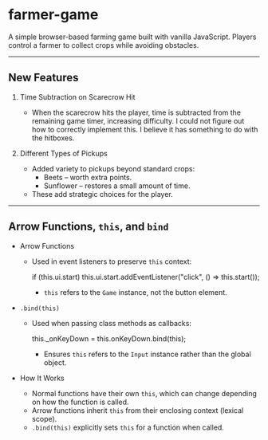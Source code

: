 # farmer-game

A simple browser-based farming game built with vanilla JavaScript. Players control a farmer to collect crops while avoiding obstacles.

---

## New Features

1. Time Subtraction on Scarecrow Hit
   - When the scarecrow hits the player, time is subtracted from the remaining game timer, increasing difficulty. I could not figure out how to correctly implement this. I believe it has something to do with the hitboxes.

2. Different Types of Pickups 
   - Added variety to pickups beyond standard crops:
     - Beets – worth extra points.
     - Sunflower – restores a small amount of time.
   - These add strategic choices for the player.

---

## Arrow Functions, `this`, and `bind`

- Arrow Functions 
  - Used in event listeners to preserve `this` context:
    
    if (this.ui.start) this.ui.start.addEventListener("click", () => this.start());
  
    - `this` refers to the `Game` instance, not the button element.

- `.bind(this)`  
  - Used when passing class methods as callbacks:
    
    this._onKeyDown = this.onKeyDown.bind(this);
    
    - Ensures `this` refers to the `Input` instance rather than the global object.

- How It Works
  - Normal functions have their own `this`, which can change depending on how the function is called.  
  - Arrow functions inherit `this` from their enclosing context (lexical scope).  
  - `.bind(this)` explicitly sets `this` for a function when called.


